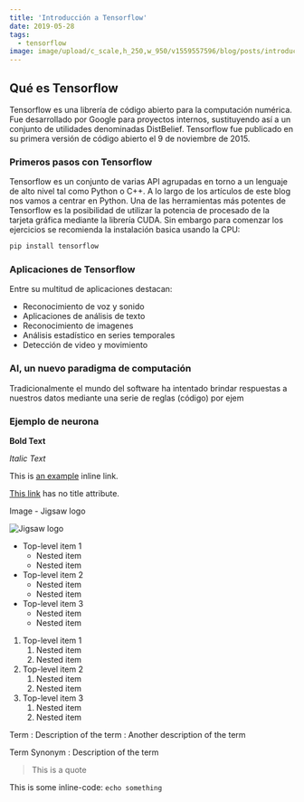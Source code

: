 ```yaml
---
title: 'Introducción a Tensorflow'
date: 2019-05-28
tags:
  - tensorflow
image: image/upload/c_scale,h_250,w_950/v1559557596/blog/posts/introduccion-a-tensorflow.png
---
```

## Qué es Tensorflow

Tensorflow es una librería de código abierto para la computación numérica. Fue desarrollado por Google para proyectos 
internos, sustituyendo así a un conjunto de utilidades denominadas DistBelief. Tensorflow fue publicado en su primera 
versión de código abierto el 9 de noviembre de 2015.

### Primeros pasos con Tensorflow

Tensorflow es un conjunto de varias API agrupadas en torno a un lenguaje de alto nivel tal como Python o C++. A lo largo 
de los artículos de este blog nos vamos a centrar en Python. Una de las herramientas más potentes de Tensorflow es la 
posibilidad de utilizar la potencia de procesado de la tarjeta gráfica mediante la librería CUDA. Sin embargo para 
comenzar los ejercicios se recomienda la instalación basica usando la CPU:

```python
pip install tensorflow
```

### Aplicaciones de Tensorflow

Entre su multitud de aplicaciones destacan:

- Reconocimiento de voz y sonido
- Aplicaciones de análisis de texto
- Reconocimiento de imagenes
- Análisis estadístico en series temporales
- Detección de video y movimiento

### AI, un nuevo paradigma de computación

Tradicionalmente el mundo del software ha intentado brindar respuestas a nuestros datos mediante una serie de reglas (código) por ejem



### Ejemplo de neurona

**Bold Text**

*Italic Text*

This is [an example](http://example.com/ "Title") inline link.

[This link](http://example.net/) has no title attribute.

Image - Jigsaw logo

![Jigsaw logo](https://cloud.githubusercontent.com/assets/357312/25055001/5603687e-212e-11e7-8fad-0b33dbf7fb71.png)

- Top-level item 1
    - Nested item
    - Nested item
- Top-level item 2
    - Nested item
    - Nested item
- Top-level item 3
    - Nested item
    - Nested item

1. Top-level item 1
    1. Nested item
    2. Nested item
2. Top-level item 2
    1. Nested item
    2. Nested item
3. Top-level item 3
    1. Nested item
    2. Nested item

Term
: Description of the term
: Another description of the term

Term
Synonym
: Description of the term

> This is a quote

This is some inline-code: `echo something`
